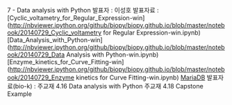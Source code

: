 7 - Data analysis with Python
발표자 : 이성호
발표자료 :
[Cyclic_voltametry_for_Regular_Expression-win](http://nbviewer.ipython.org/github/biopy/biopy.github.io/blob/master/notebook/20140729_Cyclic_voltametry for Regular Expression-win.ipynb)
[Data_Analysis_with_Python-win](http://nbviewer.ipython.org/github/biopy/biopy.github.io/blob/master/notebook/20140729_Data Analysis with Python-win.ipynb)
[Enzyme_kinetics_for_Curve_Fitting-win](http://nbviewer.ipython.org/github/biopy/biopy.github.io/blob/master/notebook/20140729_Enzyme kinetics for Curve Fitting-win.ipynb)
[MariaDB](http://nbviewer.ipython.org/github/biopy/biopy.github.io/blob/master/notebook/MariaDB.ipynb)
발표자료(bio-k) :
주교재 4.16 Data analysis with Python
주교재 4.18 Capstone Example
